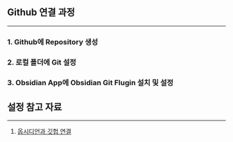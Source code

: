 ## Github 연결 과정
---
### 1. Github에 Repository 생성
### 2. 로컬 폴더에 Git 설정
### 3. Obsidian App에 Obsidian Git Flugin 설치 및 설정

## 설정 참고 자료
---
1. [옵시디언과 깃헙 연결](https://error-storage.tistory.com/46)
